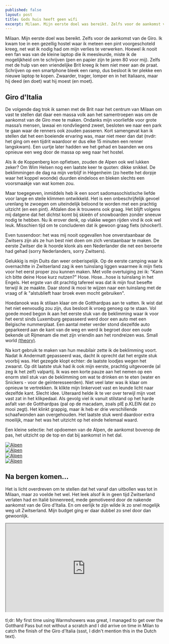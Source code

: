 ```yaml
---
published: false
layout: post
title: Gods huis heeft geen wifi
excerpt: Milaan. Mijn eerste doel was bereikt. Zelfs voor de aankomst van de Giro. Ik kwam toe in een gezellig hostel waar ik meteen een pint voorgeschoteld kreeg, net wat ik nodig had om mijn verlies te verwerken. Hoewel ik nooit een fan was van de kleine laptop die ik meesleurde, miste ik de mogelijkheid om te schrijven (pen en papier zijn te jaren 80 voor mij). Zelfs met de hulp van een vriendelijke Brit kreeg ik hem niet meer aan de praat. Schrijven op een smartphone bleek een ramp, dus besloot ik ter plekke een nieuwe laptop te kopen. Zwaarder, trager, lomper en in het Italiaans, maar hij deed (en doet) wat hij moest (en moet).
---
```

Milaan. Mijn eerste doel was bereikt. Zelfs voor de aankomst van de Giro. Ik kwam toe in een gezellig hostel waar ik meteen een pint voorgeschoteld kreeg, net wat ik nodig had om mijn verlies te verwerken. Hoewel ik nooit een fan was van de kleine laptop die ik meesleurde, miste ik de mogelijkheid om te schrijven (pen en papier zijn te jaren 80 voor mij). Zelfs met de hulp van een vriendelijke Brit kreeg ik hem niet meer aan de praat. Schrijven op een smartphone bleek een ramp, dus besloot ik ter plekke een nieuwe laptop te kopen. Zwaarder, trager, lomper en in het Italiaans, maar hij deed (en doet) wat hij moest (en moet).

## Giro d'Italia

De volgende dag trok ik samen met de Brit naar het centrum van Milaan om vast te stellen dat daar een massa volk aan het samentroepen was om de aankomst van de Giro mee te maken. Ondanks mijn voorliefde voor grote massa’s mensen, lawaai en rondvliegend zweet, besloten we naar een park te gaan waar de renners ook zouden passeren. Kort samengevat kan ik stellen dat het een boeiende ervaring was, maar niet meer dan dat (nvdr: het ging om een tijdrit waardoor er dus elke 15 minuten een renner langskwam). Een uurtje later hadden we het gehad en baanden we ons opnieuw een weg door de massa op weg naar het hostel. 


Als ik de Koppenberg kon opfietsen, zouden de Alpen ook wel lukken zeker? Om Wim Helsen nog een laatste keer te quoten: dikke snikkel. De beklimmingen de dag na mijn verblijf in Hégenheim (zo heette het dorpje waar het koppel woonde) duurden eindeloos en bleken slechts een voorsmaakje van wat komen zou.

Maar toegegeven, inmiddels heb ik een soort sadomasochistische liefde voor lange en steile klimmen ontwikkeld. Het is een onbeschrijfelijk gevoel urenlang te zwoegen om uiteindelijk beloond te worden met een prachtig uitzicht (en een pint). Afdalen doe ik trouwens ook graag. Het blijft volgens mij datgene dat het dichtst komt bij skieën of snowboarden zonder sneeuw nodig te hebben. Nu ik erover denk, op vlakke wegen rijden vind ik ook wel leuk. Misschien tijd om te concluderen dat ik gewoon graag fiets (shocker!).

Even tussendoor: het was mij nooit opgevallen hoe onverstaanbaar de Zwitsers zijn als ze hun best niet doen om zich verstaanbaar te maken. De eerste Zwitser die ik hoorde klonk als een Nederlander die net een beroerte had gehad (sorry Nederlanders, sorry Zwitsers).

Gelukkig is mijn Duits dan weer onberispelijk. Op de eerste camping waar ik overnachtte in Zwitserland zag ik een tuinslang liggen waarmee ik mijn fiets voor het eerst proper zou kunnen maken. Met volle overtuiging zei ik: "Kann ich bitte deine Hose kurz nutzen?" Hose. Hose...hose is tuinslang in het Engels. Het ergste van dit prachtig tafereel was dat ik mijn fout besefte terwijl ik ze maakte. Daar stond ik mooi te wijzen naar een tuinslang met de vraag of ik "alstublieft haar broek even mocht gebruiken".

Hoedanook was ik stilaan klaar om de Gotthardpas aan te vatten. Ik wist dat het niet eenvoudig zou zijn, dus besloot ik vroeg genoeg op te staan. Vol goede moed begon ik aan het eerste stuk van de beklimming waar ik voor het eerst sinds Luxemburg gepasseerd werd door een auto met een Belgische nummerplaat. Een aantal meter verder stond diezelfde auto geparkeerd aan de kant van de weg en werd ik begroet door een oude bekende uit Rijmenam die met zijn vriendin aan het rondreizen was. Small world [(theory)](https://en.wikipedia.org/wiki/Small-world_experiment).

Na kort gebruik te maken van hun meubilair zette ik de beklimming voort. Nadat ik Andermatt gepasseerd was, dacht ik oprecht dat het ergste stuk voorbij was. Het gezegde klopt echter: de laatste loodjes wegen het zwaarst. Op dit laatste stuk had ik ook mijn eerste, prachtig uitgevoerde (al zeg ik het zelf) valpartij. Ik was een korte pauze aan het nemen op een enorm steil stuk van de beklimming om wat te drinken en te eten (water en Snickers - voor de geïnteresseerden). Niet veel later was ik klaar om opnieuw te vertrekken. Ik klikte mijn linkervoet vast en leunde licht naar dezelfde kant. Slecht idee. Uiteraard helde ik te ver over terwijl mijn voet vast zat in het klikpedaal. Als gevolg viel ik vanuit stilstand op het harde asfalt van de Gotthardpas (pal op de macadam, zoals pIE p.KLEIN dat zo mooi zegt). Het klinkt grappig, maar ik heb er drie verschillende schaafwonden aan overgehouden. Het laatste stuk werd daardoor extra moeilijk, maar het was het uitzicht op het einde helemaal waard. 

Een kleine selectie: het opdoemen van de Alpen, de aankomst bovenop de pas, het uitzicht op de top en dat bij aankomst in het dal.

<div class="row">
<article class="6u 12u$(xsmall) work-item">
<a href="{{ site.github.url }}/images/posts/Alpen 1.jpg" class="image fit thumb"><img src="{{ site.github.url }}/images/posts/Alpen1_Small.jpg" alt="Alpen" /></a>
</article>
<article class="6u$ 12u$(xsmall) work-item">
<a href="{{ site.github.url }}/images/posts/Alpen 2.jpg" class="image fit thumb"><img src="{{ site.github.url }}/images/posts/Alpen2_Small.jpg" alt="Alpen" /></a>
</article>
<article class="6u 12u$(xsmall) work-item">
<a href="{{ site.github.url }}/images/posts/Alpen 3.jpg" class="image fit thumb"><img src="{{ site.github.url }}/images/posts/Alpen3_Small.jpg" alt="Alpen" /></a>
</article>
<article class="6u$ 12u$(xsmall) work-item">
<a href="{{ site.github.url }}/images/posts/Alpen 4.jpg" class="image fit thumb"><img src="{{ site.github.url }}/images/posts/Alpen4_Small.jpg" alt="Alpen" /></a>
</article>
</div>

## Na bergen komen...

Het is licht overdreven om te stellen dat het vanaf dan uitbollen was tot in Milaan, maar zo voelde het wel. Het leek alsof ik in geen tijd Zwitserland verlaten had en Italië binnenreed, mede gemotiveerd door de nakende aankomst van de Giro d'Italia. En om eerlijk te zijn wilde ik zo snel mogelijk weg uit Zwitserland. Mijn budget ging er daar dubbel zo snel door dan gewoonlijk.

<style>.embed-container { position: relative; padding-bottom: 56.25%; height: 0; overflow: hidden; max-width: 100%; } .embed-container iframe, .embed-container object, .embed-container embed { position: absolute; top: 0; left: 0; width: 100%; height: 100%; }</style><div class='embed-container'><iframe src='https://www.google.com/maps/d/embed?mid=1h52MkOEyZpzAVWLbLCiISP-lOKk' width='640' height='480'></iframe></div>
<br>
tl;dr: My first time using Warmshowers was great, I managed to get over the Gotthard Pass but not without a scratch and I did arrive on time in Milan to catch the finish of the Giro d'Italia (ssst, I didn't mention this in the Dutch text). 
